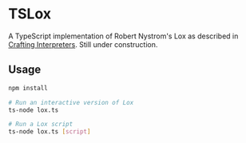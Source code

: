 # TSLox

A TypeScript implementation of Robert Nystrom's Lox as described in [Crafting Interpreters](https://craftinginterpreters.com/). Still under construction.

## Usage

```bash
npm install

# Run an interactive version of Lox 
ts-node lox.ts

# Run a Lox script
ts-node lox.ts [script]
```
